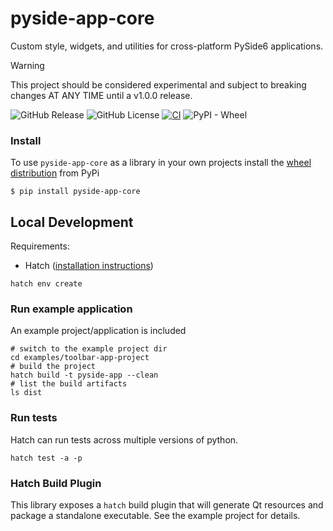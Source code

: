 # pyside-app-core

Custom style, widgets, and utilities for cross-platform PySide6 applications.

> [!WARNING]
>
> This project should be considered experimental and subject to breaking changes 
> AT ANY TIME until a v1.0.0 release.


![GitHub Release](https://img.shields.io/github/v/release/leocov-dev/pyside-app-core)
![GitHub License](https://img.shields.io/github/license/leocov-dev/pyside-app-core)
[![CI](https://github.com/leocov-dev/pyside-app-core/actions/workflows/ci.yml/badge.svg)](https://github.com/leocov-dev/pyside-app-core/actions/workflows/ci.yml)
![PyPI - Wheel](https://img.shields.io/pypi/wheel/pyside-app-core)


### Install

To use `pyside-app-core` as a library in your own projects install the 
[wheel distribution](https://pypi.org/project/pyside-app-core/) from PyPi

```shell
$ pip install pyside-app-core
```


## Local Development

Requirements:
- Hatch ([installation instructions](https://hatch.pypa.io/latest/install/))

```shell
hatch env create
```

### Run example application

An example project/application is included

```shell
# switch to the example project dir
cd examples/toolbar-app-project
# build the project
hatch build -t pyside-app --clean
# list the build artifacts
ls dist
```

### Run tests

Hatch can run tests across multiple versions of python.

```shell
hatch test -a -p
```

### Hatch Build Plugin

This library exposes a `hatch` build plugin that will generate Qt resources and
package a standalone executable. See the example project for details.

